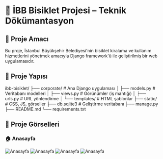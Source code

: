 # 🧾 İBB Bisiklet Projesi – Teknik Dökümantasyon

## 📌 Proje Amacı
Bu proje, İstanbul Büyükşehir Belediyesi'nin bisiklet kiralama ve kullanım hizmetlerini yönetmek amacıyla Django framework'ü ile geliştirilmiş bir web uygulamasıdır.

## 🧱 Proje Yapısı

ibb-bisiklet/
├── corporate/ # Ana Django uygulaması
│ ├── models.py # Veritabanı modelleri
│ ├── views.py # Görünümler (iş mantığı)
│ ├── urls.py # URL yönlendirme
│ └── templates/ # HTML şablonlar
├── static/ # CSS, JS, görseller
├── db.sqlite3 # Geliştirme veritabanı
├── manage.py
├── README.md
└── requirements.txt


## 📸 Proje Görselleri

### 🏠 Anasayfa
![Anasayfa](screenshots/anasayfa1.png)
![Anasayfa](screenshots/anasayfa2.png)
![Anasayfa](screenshots/anasayfa3.png)
![Anasayfa](screenshots/anasayfa4.png)